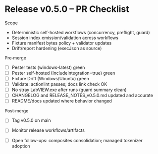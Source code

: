 # Release v0.5.0 – PR Checklist

Scope
- Deterministic self-hosted workflows (concurrency, preflight, guard)
- Session index emission/validation across workflows
- Fixture manifest bytes policy + validator updates
- Drift/report hardening (execJson as source)

Pre‑merge
- [ ] Pester tests (windows-latest) green
- [ ] Pester self-hosted (IncludeIntegration=true) green
- [ ] Fixture Drift (Windows/Ubuntu) green
- [ ] Validate: actionlint passes; docs link check OK
- [ ] No stray LabVIEW.exe after runs (guard summary clean)
- [ ] CHANGELOG and RELEASE_NOTES_v0.5.0.md updated and accurate
- [ ] README/docs updated where behavior changed

Post‑merge
- [ ] Tag v0.5.0 on main
- [ ] Monitor release workflows/artifacts
- [ ] Open follow-ups: composites consolidation; managed tokenizer adoption

